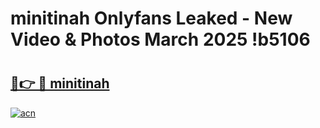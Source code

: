 # minitinah Onlyfans Leaked - New Video & Photos March 2025 !b5106

# <h2><a href="https://sy2yp4.iuczelnia.edu.pl?title=minitinah&ref=b5106">🔗👉 🔴 minitinah</a></h2>

[![acn](https://github.com/user-attachments/assets/0f9c940e-d8b0-45ae-aac7-cd30a18b3e1c)](https://sy2yp4.iuczelnia.edu.pl?title=minitinah&ref=b5106)

